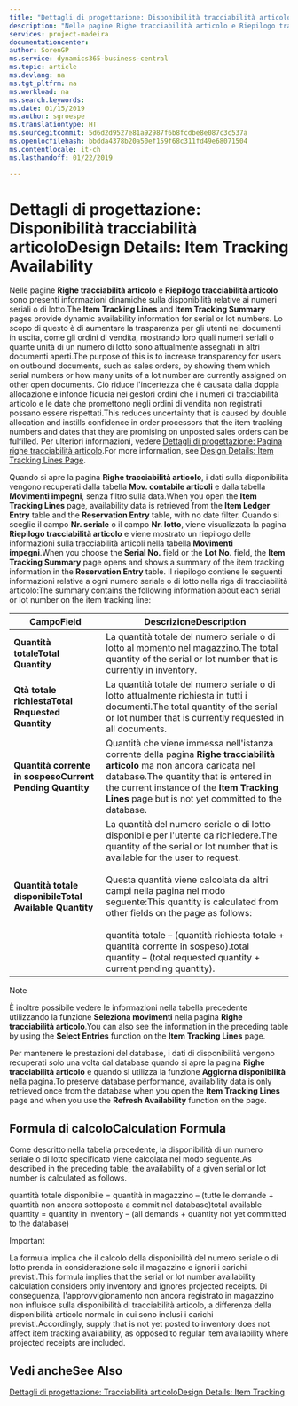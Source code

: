 ```yaml
---
title: "Dettagli di progettazione: Disponibilità tracciabilità articolo | Microsoft Docs"
description: "Nelle pagine Righe tracciabilità articolo e Riepilogo tracciabilità articolo sono presenti informazioni dinamiche sulla disponibilità relative ai numeri seriali o di lotto. Lo scopo di questo è di aumentare la trasparenza per gli utenti nei documenti in uscita, come gli ordini di vendita, mostrando loro quali numeri seriali o quante unità di un numero di lotto sono attualmente assegnati in altri documenti aperti."
services: project-madeira
documentationcenter: 
author: SorenGP
ms.service: dynamics365-business-central
ms.topic: article
ms.devlang: na
ms.tgt_pltfrm: na
ms.workload: na
ms.search.keywords: 
ms.date: 01/15/2019
ms.author: sgroespe
ms.translationtype: HT
ms.sourcegitcommit: 5d6d2d9527e81a92987f6b8fcdbe8e087c3c537a
ms.openlocfilehash: bbdda4378b20a50ef159f68c311fd49e68071504
ms.contentlocale: it-ch
ms.lasthandoff: 01/22/2019

---
```

# <a name="design-details-item-tracking-availability"></a><span data-ttu-id="d4fae-104">Dettagli di progettazione: Disponibilità tracciabilità articolo</span><span class="sxs-lookup"><span data-stu-id="d4fae-104">Design Details: Item Tracking Availability</span></span>
<span data-ttu-id="d4fae-105">Nelle pagine **Righe tracciabilità articolo** e **Riepilogo tracciabilità articolo** sono presenti informazioni dinamiche sulla disponibilità relative ai numeri seriali o di lotto.</span><span class="sxs-lookup"><span data-stu-id="d4fae-105">The **Item Tracking Lines** and **Item Tracking Summary** pages provide dynamic availability information for serial or lot numbers.</span></span> <span data-ttu-id="d4fae-106">Lo scopo di questo è di aumentare la trasparenza per gli utenti nei documenti in uscita, come gli ordini di vendita, mostrando loro quali numeri seriali o quante unità di un numero di lotto sono attualmente assegnati in altri documenti aperti.</span><span class="sxs-lookup"><span data-stu-id="d4fae-106">The purpose of this is to increase transparency for users on outbound documents, such as sales orders, by showing them which serial numbers or how many units of a lot number are currently assigned on other open documents.</span></span> <span data-ttu-id="d4fae-107">Ciò riduce l'incertezza che è causata dalla doppia allocazione e infonde fiducia nei gestori ordini che i numeri di tracciabilità articolo e le date che promettono negli ordini di vendita non registrati possano essere rispettati.</span><span class="sxs-lookup"><span data-stu-id="d4fae-107">This reduces uncertainty that is caused by double allocation and instills confidence in order processors that the item tracking numbers and dates that they are promising on unposted sales orders can be fulfilled.</span></span> <span data-ttu-id="d4fae-108">Per ulteriori informazioni, vedere [Dettagli di progettazione: Pagina righe tracciabilità articolo](design-details-item-tracking-lines-window.md).</span><span class="sxs-lookup"><span data-stu-id="d4fae-108">For more information, see [Design Details: Item Tracking Lines Page](design-details-item-tracking-lines-window.md).</span></span>  

 <span data-ttu-id="d4fae-109">Quando si apre la pagina **Righe tracciabilità articolo**, i dati sulla disponibilità vengono recuperati dalla tabella **Mov. contabile articoli** e dalla tabella **Movimenti impegni**, senza filtro sulla data.</span><span class="sxs-lookup"><span data-stu-id="d4fae-109">When you open the **Item Tracking Lines** page, availability data is retrieved from the **Item Ledger Entry** table and the **Reservation Entry** table, with no date filter.</span></span> <span data-ttu-id="d4fae-110">Quando si sceglie il campo **Nr. seriale** o il campo **Nr. lotto**, viene visualizzata la pagina **Riepilogo tracciabilità articolo** e viene mostrato un riepilogo delle informazioni sulla tracciabilità articoli nella tabella **Movimenti impegni**.</span><span class="sxs-lookup"><span data-stu-id="d4fae-110">When you choose the **Serial No.** field or the **Lot No.** field, the **Item Tracking Summary** page opens and shows a summary of the item tracking information in the **Reservation Entry** table.</span></span> <span data-ttu-id="d4fae-111">Il riepilogo contiene le seguenti informazioni relative a ogni numero seriale o di lotto nella riga di tracciabilità articolo:</span><span class="sxs-lookup"><span data-stu-id="d4fae-111">The summary contains the following information about each serial or lot number on the item tracking line:</span></span>  

|<span data-ttu-id="d4fae-112">Campo</span><span class="sxs-lookup"><span data-stu-id="d4fae-112">Field</span></span>|<span data-ttu-id="d4fae-113">Descrizione</span><span class="sxs-lookup"><span data-stu-id="d4fae-113">Description</span></span>|  
|---------------------------------|---------------------------------------|  
|<span data-ttu-id="d4fae-114">**Quantità totale**</span><span class="sxs-lookup"><span data-stu-id="d4fae-114">**Total Quantity**</span></span>|<span data-ttu-id="d4fae-115">La quantità totale del numero seriale o di lotto al momento nel magazzino.</span><span class="sxs-lookup"><span data-stu-id="d4fae-115">The total quantity of the serial or lot number that is currently in inventory.</span></span>|  
|<span data-ttu-id="d4fae-116">**Qtà totale richiesta**</span><span class="sxs-lookup"><span data-stu-id="d4fae-116">**Total Requested Quantity**</span></span>|<span data-ttu-id="d4fae-117">La quantità totale del numero seriale o di lotto attualmente richiesta in tutti i documenti.</span><span class="sxs-lookup"><span data-stu-id="d4fae-117">The total quantity of the serial or lot number that is currently requested in all documents.</span></span>|  
|<span data-ttu-id="d4fae-118">**Quantità corrente in sospeso**</span><span class="sxs-lookup"><span data-stu-id="d4fae-118">**Current Pending Quantity**</span></span>|<span data-ttu-id="d4fae-119">Quantità che viene immessa nell'istanza corrente della pagina **Righe tracciabilità articolo** ma non ancora caricata nel database.</span><span class="sxs-lookup"><span data-stu-id="d4fae-119">The quantity that is entered in the current instance of the **Item Tracking Lines** page but is not yet committed to the database.</span></span>|  
|<span data-ttu-id="d4fae-120">**Quantità totale disponibile**</span><span class="sxs-lookup"><span data-stu-id="d4fae-120">**Total Available Quantity**</span></span>|<span data-ttu-id="d4fae-121">La quantità del numero seriale o di lotto disponibile per l'utente da richiedere.</span><span class="sxs-lookup"><span data-stu-id="d4fae-121">The quantity of the serial or lot number that is available for the user to request.</span></span><br /><br /> <span data-ttu-id="d4fae-122">Questa quantità viene calcolata da altri campi nella pagina nel modo seguente:</span><span class="sxs-lookup"><span data-stu-id="d4fae-122">This quantity is calculated from other fields on the page as follows:</span></span><br /><br /> <span data-ttu-id="d4fae-123">quantità totale – (quantità richiesta totale + quantità corrente in sospeso).</span><span class="sxs-lookup"><span data-stu-id="d4fae-123">total quantity – (total requested quantity + current pending quantity).</span></span>|  

> [!NOTE]  
>  <span data-ttu-id="d4fae-124">È inoltre possibile vedere le informazioni nella tabella precedente utilizzando la funzione **Seleziona movimenti** nella pagina **Righe tracciabilità articolo**.</span><span class="sxs-lookup"><span data-stu-id="d4fae-124">You can also see the information in the preceding table by using the **Select Entries** function on the **Item Tracking Lines** page.</span></span>  

 <span data-ttu-id="d4fae-125">Per mantenere le prestazioni del database, i dati di disponibilità vengono recuperati solo una volta dal database quando si apre la pagina **Righe tracciabilità articolo** e quando si utilizza la funzione **Aggiorna disponibilità** nella pagina.</span><span class="sxs-lookup"><span data-stu-id="d4fae-125">To preserve database performance, availability data is only retrieved once from the database when you open the **Item Tracking Lines** page and when you use the **Refresh Availability** function on the page.</span></span>  

## <a name="calculation-formula"></a><span data-ttu-id="d4fae-126">Formula di calcolo</span><span class="sxs-lookup"><span data-stu-id="d4fae-126">Calculation Formula</span></span>  
 <span data-ttu-id="d4fae-127">Come descritto nella tabella precedente, la disponibilità di un numero seriale o di lotto specificato viene calcolata nel modo seguente.</span><span class="sxs-lookup"><span data-stu-id="d4fae-127">As described in the preceding table, the availability of a given serial or lot number is calculated as follows.</span></span>  

 <span data-ttu-id="d4fae-128">quantità totale disponibile = quantità in magazzino – (tutte le domande + quantità non ancora sottoposta a commit nel database)</span><span class="sxs-lookup"><span data-stu-id="d4fae-128">total available quantity = quantity in inventory – (all demands + quantity not yet committed to the database)</span></span>  

> [!IMPORTANT]  
>  <span data-ttu-id="d4fae-129">La formula implica che il calcolo della disponibilità del numero seriale o di lotto prenda in considerazione solo il magazzino e ignori i carichi previsti.</span><span class="sxs-lookup"><span data-stu-id="d4fae-129">This formula implies that the serial or lot number availability calculation considers only inventory and ignores projected receipts.</span></span> <span data-ttu-id="d4fae-130">Di conseguenza, l'approvvigionamento non ancora registrato in magazzino non influisce sulla disponibilità di tracciabilità articolo, a differenza della disponibilità articolo normale in cui sono inclusi i carichi previsti.</span><span class="sxs-lookup"><span data-stu-id="d4fae-130">Accordingly, supply that is not yet posted to inventory does not affect item tracking availability, as opposed to regular item availability where projected receipts are included.</span></span>  

## <a name="see-also"></a><span data-ttu-id="d4fae-131">Vedi anche</span><span class="sxs-lookup"><span data-stu-id="d4fae-131">See Also</span></span>  
 [<span data-ttu-id="d4fae-132">Dettagli di progettazione: Tracciabilità articolo</span><span class="sxs-lookup"><span data-stu-id="d4fae-132">Design Details: Item Tracking</span></span>](design-details-item-tracking.md)

